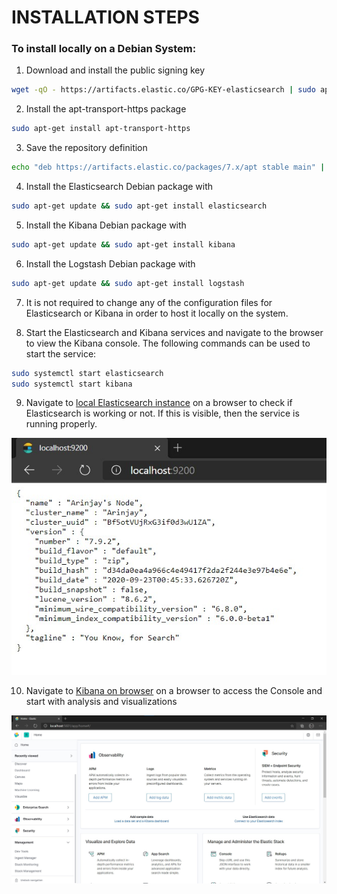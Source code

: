 # INSTALLATION STEPS

### To install locally on a Debian System:
1. Download and install the public signing key
```bash
wget -qO - https://artifacts.elastic.co/GPG-KEY-elasticsearch | sudo apt-key add -
```
2. Install the apt-transport-https package 
```bash
sudo apt-get install apt-transport-https
```
3. Save the repository definition
```bash
echo "deb https://artifacts.elastic.co/packages/7.x/apt stable main" | sudo tee /etc/apt/sources.list.d/elastic-7.x.list
```
4. Install the Elasticsearch Debian package with 
```bash
sudo apt-get update && sudo apt-get install elasticsearch
```
5. Install the Kibana Debian package with
```bash
sudo apt-get update && sudo apt-get install kibana
```
6. Install the Logstash Debian package with
```bash
sudo apt-get update && sudo apt-get install logstash
```
7. It is not required to change any of the configuration files for Elasticsearch or Kibana in order to host it locally on the system.

8. Start the Elasticsearch and Kibana services and navigate to the browser to view the Kibana console. The following commands can be used to start the service:
```bash
sudo systemctl start elasticsearch
sudo systemctl start kibana
```
9. Navigate to [local Elasticsearch instance](localhost:9200) on a browser to check if Elasticsearch is working or not. If this is visible, then the service is running properly.

![ES in browser](/screenshots/ES.jpg)

10. Navigate to [Kibana on browser](localhost:5601) on a browser to access the Console and start with analysis and visualizations

![Kibana in browser](/screenshots/Kibana.jpg)
